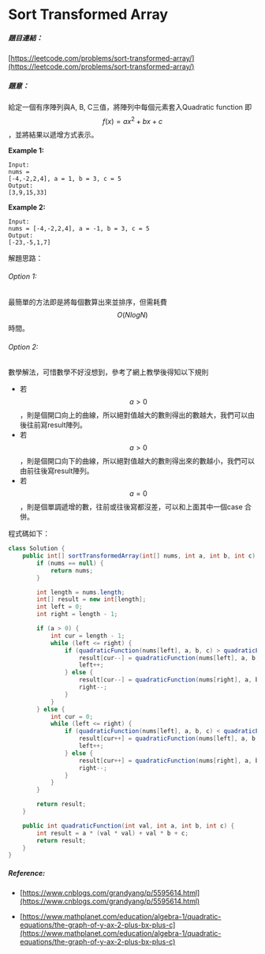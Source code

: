 # Sort Transformed Array

##### 題目連結：

[https://leetcode.com/problems/sort-transformed-array/](https://leetcode.com/problems/sort-transformed-array/)

##### 題意：

給定一個有序陣列與A, B, C三值，將陣列中每個元素套入Quadratic function 即$$f(x) = ax^2 + bx + c$$，並將結果以遞增方式表示。

**Example 1:**

```
Input: 
nums = 
[-4,-2,2,4], a = 1, b = 3, c = 5
Output: 
[3,9,15,33]
```

**Example 2:**

```
Input: 
nums = [-4,-2,2,4], a = -1, b = 3, c = 5
Output: 
[-23,-5,1,7]
```

解題思路：

###### Option 1:

最簡單的方法即是將每個數算出來並排序，但需耗費$$O(NlogN)$$時間。

###### Option 2:

數學解法，可惜數學不好沒想到，參考了網上教學後得知以下規則

* 若$$a > 0$$ ，則是個開口向上的曲線，所以絕對值越大的數則得出的數越大，我們可以由後往前寫result陣列。
* 若$$a > 0$$，則是個開口向下的曲線，所以絕對值越大的數則得出來的數越小，我們可以由前往後寫result陣列。
* 若$$a = 0$$，則是個單調遞增的數，往前或往後寫都沒差，可以和上面其中一個case 合併。

程式碼如下：

```java
class Solution {
    public int[] sortTransformedArray(int[] nums, int a, int b, int c) {
        if (nums == null) {
            return nums;
        }

        int length = nums.length;
        int[] result = new int[length];
        int left = 0;
        int right = length - 1;

        if (a > 0) {
            int cur = length - 1;
            while (left <= right) {
                if (quadraticFunction(nums[left], a, b, c) > quadraticFunction(nums[right], a, b, c)) {
                    result[cur--] = quadraticFunction(nums[left], a, b, c);
                    left++;
                } else {
                    result[cur--] = quadraticFunction(nums[right], a, b, c);
                    right--;
                }
            }
        } else {
            int cur = 0;
            while (left <= right) {
                if (quadraticFunction(nums[left], a, b, c) < quadraticFunction(nums[right], a, b, c)) {
                    result[cur++] = quadraticFunction(nums[left], a, b, c);
                    left++;
                } else {
                    result[cur++] = quadraticFunction(nums[right], a, b, c);
                    right--;
                }
            }
        }

        return result;
    }

    public int quadraticFunction(int val, int a, int b, int c) {
        int result = a * (val * val) + val * b + c;
        return result;
    }
}
```

##### Reference:

* [https://www.cnblogs.com/grandyang/p/5595614.html](https://www.cnblogs.com/grandyang/p/5595614.html)

* [https://www.mathplanet.com/education/algebra-1/quadratic-equations/the-graph-of-y-ax-2-plus-bx-plus-c](https://www.mathplanet.com/education/algebra-1/quadratic-equations/the-graph-of-y-ax-2-plus-bx-plus-c)



